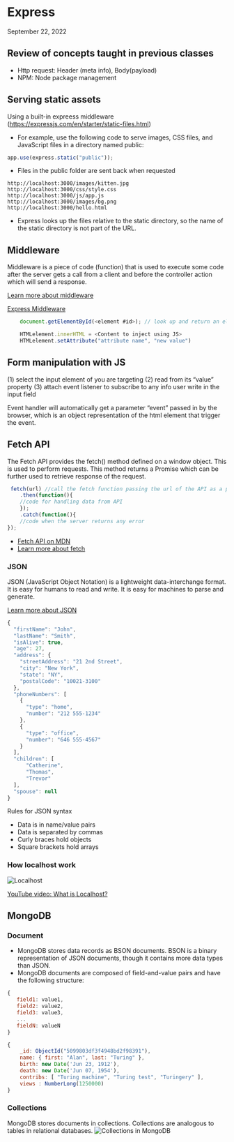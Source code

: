 # Express

September 22, 2022

## Review of concepts taught in previous classes

- Http request: Header (meta info), Body(payload)
- NPM: Node package management

## Serving static assets

Using a built-in expreess middleware (https://expressjs.com/en/starter/static-files.html)

- For example, use the following code to serve images, CSS files, and JavaScript files in a directory named public:

```js
app.use(express.static("public"));
```

- Files in the public folder are sent back when requested

```
http://localhost:3000/images/kitten.jpg
http://localhost:3000/css/style.css
http://localhost:3000/js/app.js
http://localhost:3000/images/bg.png
http://localhost:3000/hello.html
```

- Express looks up the files relative to the static directory, so the name of the static directory is not part of the URL.

## Middleware

Middleware is a piece of code (function) that is used to execute some code after the server gets a call from a client and before the controller action which will send a response.

[Learn more about middleware](https://www.turing.com/kb/building-middleware-for-node-js)

[Express Middleware](https://expressjs.com/en/guide/using-middleware.html)

```js
    document.getElementById(<element #id>); // look up and return an element with the given Id

    HTMLelement.innerHTML = <Content to inject using JS>
    HTMLelement.setAttribute("attribute name", "new value")

```

## Form manipulation with JS

(1) select the input element of you are targeting
(2) read from its “value” property
(3) attach event listener to subscribe to any info user write in the input field

Event handler will automatically get a parameter “event” passed in by the browser, which is an object representation of the html element that trigger the event.

## Fetch API

The Fetch API provides the fetch() method defined on a window object. This is used to perform requests. This method returns a Promise which can be further used to retrieve response of the request.

```js
 fetch(url) //call the fetch function passing the url of the API as a parameter
    .then(function(){
    //code for handling data from API
    });
    .catch(function(){
    //code when the server returns any error
});
```

- [Fetch API on MDN](https://developer.mozilla.org/en-US/docs/Web/API/Fetch_API/Using_Fetch)
- [Learn more about fetch](https://javascript.info/fetch-api)

### JSON

JSON (JavaScript Object Notation) is a lightweight data-interchange format. It is easy for humans to read and write. It is easy for machines to parse and generate.

[Learn more about JSON](https://www.json.org/json-en.html)

```js
{
  "firstName": "John",
  "lastName": "Smith",
  "isAlive": true,
  "age": 27,
  "address": {
    "streetAddress": "21 2nd Street",
    "city": "New York",
    "state": "NY",
    "postalCode": "10021-3100"
  },
  "phoneNumbers": [
    {
      "type": "home",
      "number": "212 555-1234"
    },
    {
      "type": "office",
      "number": "646 555-4567"
    }
  ],
  "children": [
      "Catherine",
      "Thomas",
      "Trevor"
  ],
  "spouse": null
}
```

Rules for JSON syntax

- Data is in name/value pairs
- Data is separated by commas
- Curly braces hold objects
- Square brackets hold arrays

### How localhost work

![Localhost](https://www.temok.com/blog/wp-content/uploads/2020/11/005.jpg)

[YouTube video: What is Localhost?](https://youtu.be/m98GX51T5dI)

## MongoDB

### Document

- MongoDB stores data records as BSON documents. BSON is a binary representation of JSON documents, though it contains more data types than JSON.
- MongoDB documents are composed of field-and-value pairs and have the following structure:

```js
{
   field1: value1,
   field2: value2,
   field3: value3,
   ...
   fieldN: valueN
}
```

```js
{
    _id: ObjectId("5099803df3f4948bd2f98391"),
    name: { first: "Alan", last: "Turing" },
    birth: new Date('Jun 23, 1912'),
    death: new Date('Jun 07, 1954'),
    contribs: [ "Turing machine", "Turing test", "Turingery" ],
    views : NumberLong(1250000)
}
```

### Collections

MongoDB stores documents in collections. Collections are analogous to tables in relational databases.
![Collections in MongoDB](https://www.mongodb.com/docs/manual/images/crud-annotated-collection.bakedsvg.svg)
